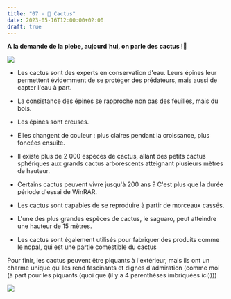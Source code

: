```yaml
---
title: "07 - 🌵 Cactus"
date: 2023-05-16T12:00:00+02:00
draft: true
---
```


**A la demande de la plebe, aujourd'hui, on parle des cactus !🌵**

![](https://cdn.britannica.com/08/100608-050-684264CB/Saguaro-cactus-Arizona.jpg)

- Les cactus sont des experts en conservation d'eau. Leurs épines leur permettent évidemment de se protéger des prédateurs, mais aussi de capter l'eau à part.  

- La consistance des épines se rapproche non pas des feuilles, mais du bois. 

- Les épines sont creuses.

- Elles changent de couleur : plus claires pendant la croissance, plus foncées ensuite.

- Il existe plus de 2 000 espèces de cactus, allant des petits cactus sphériques aux grands cactus arborescents atteignant plusieurs mètres de hauteur.  

- Certains cactus peuvent vivre jusqu'à 200 ans ? C'est plus que la durée période d'essai de WinRAR.  

- Les cactus sont capables de se reproduire à partir de morceaux cassés.

- L'une des plus grandes espèces de cactus, le saguaro, peut atteindre une hauteur de 15 mètres.

- Les cactus sont également utilisés pour fabriquer des produits comme le nopal, qui est une partie comestible du cactus

Pour finir, les cactus peuvent être piquants à l'extérieur, mais ils ont un charme unique qui les rend fascinants et dignes d'admiration (comme moi (à part pour les piquants (quoi que (il y a 4 parenthèses imbriquées ici))))

![](https://cdn.discordapp.com/attachments/1106124899824701440/1108078752749080737/20230516_172651.jpg)

